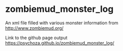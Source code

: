 # zombiemud_monster_log
An xml file filled with various monster information from http://www.zombiemud.org/

Link to the github page output https://psychoza.github.io/zombiemud_monster_log/
